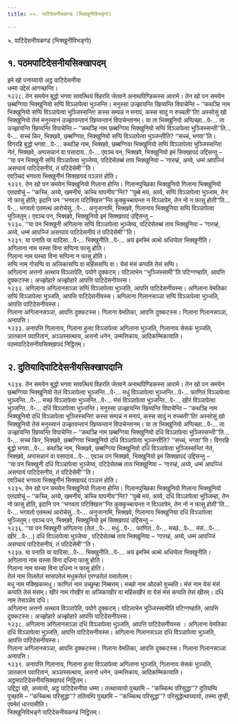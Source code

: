 ```yaml
---
title: ०५. पाटिदेसनीयकण्डं (भिक्खुनीविभङ्गो)

---
```

५. पाटिदेसनीयकण्डं (भिक्खुनीविभङ्गो)  


## १. पठमपाटिदेसनीयसिक्खापदम्

इमे खो पनाय्यायो अट्ठ पाटिदेसनीया  
धम्मा उद्देसं आगच्छन्ति।  
१२२८. तेन समयेन बुद्धो भगवा सावत्थियं विहरति जेतवने अनाथपिण्डिकस्स आरामे। तेन खो पन समयेन छब्बग्गिया भिक्खुनियो सप्पिं विञ्ञापेत्वा भुञ्जन्ति। मनुस्सा उज्झायन्ति खिय्यन्ति विपाचेन्ति – ‘‘कथञ्हि नाम भिक्खुनियो सप्पिं विञ्ञापेत्वा भुञ्जिस्सन्ति! कस्स सम्पन्नं न मनापं, कस्स सादुं न रुच्चती’’ति! अस्सोसुं खो भिक्खुनियो तेसं मनुस्सानं उज्झायन्तानं खिय्यन्तानं विपाचेन्तानम्। या ता भिक्खुनियो अप्पिच्छा…पे॰… ता उज्झायन्ति खिय्यन्ति विपाचेन्ति – ‘‘कथञ्हि नाम छब्बग्गिया भिक्खुनियो सप्पिं विञ्ञापेत्वा भुञ्जिस्सन्ती’’ति…पे॰… सच्चं किर, भिक्खवे, छब्बग्गिया, भिक्खुनियो सप्पिं विञ्ञापेत्वा भुञ्जन्तीति? ‘‘सच्चं, भगवा’’ति। विगरहि बुद्धो भगवा…पे॰… कथञ्हि नाम, भिक्खवे, छब्बग्गिया भिक्खुनियो सप्पिं विञ्ञापेत्वा भुञ्जिस्सन्ति! नेतं, भिक्खवे, अप्पसन्नानं वा पसादाय…पे॰… एवञ्च पन, भिक्खवे, भिक्खुनियो इमं सिक्खापदं उद्दिसन्तु –  
‘‘या पन भिक्खुनी सप्पिं विञ्ञापेत्वा भुञ्जेय्य, पटिदेसेतब्बं ताय भिक्खुनिया – ‘गारय्हं, अय्ये, धम्मं आपज्जिं असप्पायं पाटिदेसनीयं, तं पटिदेसेमी’’’ति।  
एवञ्चिदं भगवता भिक्खुनीनं सिक्खापदं पञ्ञत्तं होति।  
१२२९. तेन खो पन समयेन भिक्खुनियो गिलाना होन्ति। गिलानपुच्छिका भिक्खुनियो गिलाना भिक्खुनियो एतदवोचुं – ‘‘कच्चि, अय्ये, खमनीयं, कच्चि यापनीय’’न्ति? ‘‘पुब्बे मयं, अय्ये, सप्पिं विञ्ञापेत्वा भुञ्जाम, तेन नो फासु होति; इदानि पन ‘‘भगवता पटिक्खित्त’’न्ति कुक्कुच्चायन्ता न विञ्ञापेम, तेन नो न फासु होती’’ति…पे॰… भगवतो एतमत्थं आरोचेसुं…पे॰… अनुजानामि, भिक्खवे, गिलानाय भिक्खुनिया सप्पिं विञ्ञापेत्वा भुञ्जितुम्। एवञ्च पन, भिक्खवे, भिक्खुनियो इमं सिक्खापदं उद्दिसन्तु –  
१२३०. ‘‘या पन भिक्खुनी अगिलाना सप्पिं विञ्ञापेत्वा भुञ्जेय्य, पटिदेसेतब्बं ताय भिक्खुनिया – ‘गारय्हं, अय्ये, धम्मं आपज्जिं असप्पायं पाटिदेसनीयं तं पटिदेसेमी’’’ति।  
१२३१. या पनाति या यादिसा…पे॰… भिक्खुनीति…पे॰… अयं इमस्मिं अत्थे अधिप्पेता भिक्खुनीति।  
अगिलाना नाम यस्सा विना सप्पिना फासु होति।  
गिलाना नाम यस्सा विना सप्पिना न फासु होति।  
सप्पि नाम गोसप्पि वा अजिकासप्पि वा महिंससप्पि वा। येसं मंसं कप्पति तेसं सप्पि।  
अगिलाना अत्तनो अत्थाय विञ्ञापेति, पयोगे दुक्कटम्। पटिलाभेन ‘‘भुञ्जिस्सामी’’ति पटिग्गण्हाति, आपत्ति दुक्कटस्स। अज्झोहारे अज्झोहारे आपत्ति पाटिदेसनीयस्स।  
१२३२. अगिलाना अगिलानसञ्ञा सप्पिं विञ्ञापेत्वा भुञ्जति, आपत्ति पाटिदेसनीयस्स। अगिलाना वेमतिका सप्पिं विञ्ञापेत्वा भुञ्जति, आपत्ति पाटिदेसनीयस्स। अगिलाना गिलानसञ्ञा सप्पिं विञ्ञापेत्वा भुञ्जति, आपत्ति पाटिदेसनीयस्स।  
गिलाना अगिलानसञ्ञा, आपत्ति दुक्कटस्स। गिलाना वेमतिका, आपत्ति दुक्कटस्स। गिलाना गिलानसञ्ञा, अनापत्ति।  
१२३३. अनापत्ति गिलानाय, गिलाना हुत्वा विञ्ञापेत्वा अगिलाना भुञ्जति, गिलानाय सेसकं भुञ्जति, ञातकानं पवारितानं, अञ्ञस्सत्थाय, अत्तनो धनेन, उम्मत्तिकाय, आदिकम्मिकायाति।  
पठमपाटिदेसनीयसिक्खापदं निट्ठितम्।  


## २. दुतियादिपाटिदेसनीयसिक्खापदानि

१२३४. तेन समयेन बुद्धो भगवा सावत्थियं विहरति जेतवने अनाथपिण्डिकस्स आरामे। तेन खो पन समयेन छब्बग्गिया भिक्खुनियो तेलं विञ्ञापेत्वा भुञ्जन्ति…पे॰… मधुं विञ्ञापेत्वा भुञ्जन्ति…पे॰… फाणितं विञ्ञापेत्वा भुञ्जन्ति…पे॰… मच्छं विञ्ञापेत्वा भुञ्जन्ति…पे॰… मंसं विञ्ञापेत्वा भुञ्जन्ति…पे॰… खीरं विञ्ञापेत्वा भुञ्जन्ति…पे॰… दधिं विञ्ञापेत्वा भुञ्जन्ति। मनुस्सा उज्झायन्ति खिय्यन्ति विपाचेन्ति – ‘‘कथञ्हि नाम भिक्खुनियो दधिं विञ्ञापेत्वा भुञ्जिस्सन्ति! कस्स सम्पन्नं न मनापं, कस्स सादुं न रुच्चती’’ति! अस्सोसुं खो भिक्खुनियो तेसं मनुस्सानं उज्झायन्तानं खिय्यन्तानं विपाचेन्तानम्। या ता भिक्खुनियो अप्पिच्छा…पे॰… ता उज्झायन्ति खिय्यन्ति विपाचेन्ति – ‘‘कथञ्हि नाम छब्बग्गिया भिक्खुनियो दधिं विञ्ञापेत्वा भुञ्जिस्सन्ती’’ति…पे॰… सच्चं किर, भिक्खवे, छब्बग्गिया भिक्खुनियो दधिं विञ्ञापेत्वा भुञ्जन्तीति? ‘‘सच्चं, भगवा’’ति। विगरहि बुद्धो भगवा…पे॰… कथञ्हि नाम, भिक्खवे, छब्बग्गिया भिक्खुनियो दधिं विञ्ञापेत्वा भुञ्जिस्सन्ति! नेतं, भिक्खवे, अप्पसन्नानं वा पसादाय…पे॰… एवञ्च पन भिक्खवे, भिक्खुनियो इमं सिक्खापदं उद्दिसन्तु –  
‘‘या पन भिक्खुनी दधिं विञ्ञापेत्वा भुञ्जेय्य, पटिदेसेतब्बं ताय भिक्खुनिया – ‘गारय्हं, अय्ये, धम्मं आपज्जिं असप्पायं पाटिदेसनीयं, तं पटिदेसेमी’’’ति।  
एवञ्चिदं भगवता भिक्खुनीनं सिक्खापदं पञ्ञत्तं होति।  
१२३५. तेन खो पन समयेन भिक्खुनियो गिलाना होन्ति। गिलानपुच्छिका भिक्खुनियो गिलाना भिक्खुनियो एतदवोचुं – ‘‘कच्चि, अय्ये, खमनीयं, कच्चि यापनीय’’न्ति? ‘‘पुब्बे मयं, अय्ये, दधिं विञ्ञापेत्वा भुञ्जिम्हा, तेन नो फासु होति, इदानि पन ‘‘भगवता पटिक्खित्त’’न्ति कुक्कुच्चायन्ता न विञ्ञापेम, तेन नो न फासु होती’’ति…पे॰… भगवतो एतमत्थं आरोचेसुं…पे॰… अनुजानामि, भिक्खवे, गिलानाय भिक्खुनिया दधिं विञ्ञापेत्वा भुञ्जितुम्। एवञ्च पन, भिक्खवे, भिक्खुनियो इमं सिक्खापदं उद्दिसन्तु –  
१२३६. ‘‘या पन भिक्खुनी अगिलाना (तेलं…पे॰… मधुं…पे॰… फाणितं…पे॰… मच्छं…पे॰… मंसं…पे॰… खीरं…पे॰…) दधिं विञ्ञापेत्वा भुञ्जेय्य , पटिदेसेतब्बं ताय भिक्खुनिया – ‘गारय्हं, अय्ये, धम्मं आपज्जिं असप्पायं पाटिदेसनीयं, तं पटिदेसेमी’’’ति।  
१२३७. या पनाति या यादिसा…पे॰… भिक्खुनीति…पे॰… अयं इमस्मिं अत्थे अधिप्पेता भिक्खुनीति।  
अगिलाना नाम यस्सा विना दधिना फासु होति।  
गिलाना नाम यस्सा विना दधिना न फासु होति।  
तेलं नाम तिलतेलं सासपतेलं मधुकतेलं एरण्डतेलं वसातेलम्।  
मधु नाम मक्खिकामधु। फाणितं नाम उच्छुम्हा निब्बत्तम्। मच्छो नाम ओदको वुच्चति। मंसं नाम येसं मंसं कप्पति तेसं मंसम्। खीरं नाम गोखीरं वा अजिकाखीरं वा महिंसखीरं वा येसं मंसं कप्पति तेसं खीरम्। दधि नाम तेसञ्ञेव दधि।  
अगिलाना अत्तनो अत्थाय विञ्ञापेति, पयोगे दुक्कटम्। पटिलाभेन भुञ्जिस्सामीति पटिग्गण्हाति, आपत्ति दुक्कटस्स। अज्झोहारे अज्झोहारे आपत्ति पाटिदेसनीयस्स।  
१२३८. अगिलाना अगिलानसञ्ञा दधिं विञ्ञापेत्वा भुञ्जति, आपत्ति पाटिदेसनीयस्स । अगिलाना वेमतिका दधिं विञ्ञापेत्वा भुञ्जति, आपत्ति पाटिदेसनीयस्स। अगिलाना गिलानसञ्ञा दधिं विञ्ञापेत्वा भुञ्जति, आपत्ति पाटिदेसनीयस्स।  
गिलाना अगिलानसञ्ञा, आपत्ति दुक्कटस्स। गिलाना वेमतिका, आपत्ति दुक्कटस्स। गिलाना गिलानसञ्ञा अनापत्ति।  
१२३९. अनापत्ति गिलानाय, गिलाना हुत्वा विञ्ञापेत्वा अगिलाना भुञ्जति, गिलानाय सेसकं भुञ्जति, ञातकानं पवारितानं, अञ्ञस्सत्थाय, अत्तनो धनेन, उम्मत्तिकाय, आदिकम्मिकायाति।  
अट्ठमपाटिदेसनीयसिक्खापदं निट्ठितम्।  
उद्दिट्ठा खो, अय्यायो, अट्ठ पाटिदेसनीया धम्मा। तत्थाय्यायो पुच्छामि – ‘‘कच्चित्थ परिसुद्धा’’? दुतियम्पि पुच्छामि – ‘‘कच्चित्थ परिसुद्धा’’? ततियम्पि पुच्छामि – ‘‘कच्चित्थ परिसुद्धा’’? परिसुद्धेत्थाय्यायो, तस्मा तुण्ही, एवमेतं धारयामीति।  
भिक्खुनिविभङ्गे पाटिदेसनीयकण्डं निट्ठितम्।  